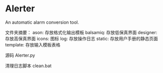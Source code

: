 # Alerter
An automatic alarm conversion tool.

文件夹摘要：
ason:      存放格式化输出模板
balsamiq:  存放低保真界面
designer:  存放高保真界面
icons:     图标
log:       存放操作日志
static:    存放用户手册的静态页面
template:  存放输入模板表格

源码
Alerter.py

清理日志脚本
clean.bat
